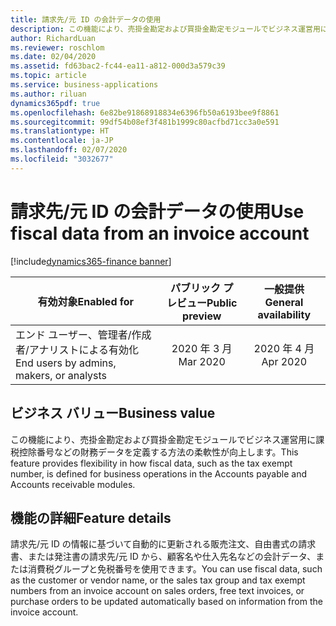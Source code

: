 ```yaml
---
title: 請求先/元 ID の会計データの使用
description: この機能により、売掛金勘定および買掛金勘定モジュールでビジネス運営用に課税控除番号などの財務データを定義する方法の柔軟性が向上します。
author: RichardLuan
ms.reviewer: roschlom
ms.date: 02/04/2020
ms.assetid: fd63bac2-fc44-ea11-a812-000d3a579c39
ms.topic: article
ms.service: business-applications
ms.author: riluan
dynamics365pdf: true
ms.openlocfilehash: 6e82be91868918834e6396fb50a6193bee9f8861
ms.sourcegitcommit: 99df54b08ef3f481b1999c80acfbd71cc3a0e591
ms.translationtype: HT
ms.contentlocale: ja-JP
ms.lasthandoff: 02/07/2020
ms.locfileid: "3032677"
---
```

# <a name="use-fiscal-data-from-an-invoice-account"></a><span data-ttu-id="d9089-103">請求先/元 ID の会計データの使用</span><span class="sxs-lookup"><span data-stu-id="d9089-103">Use fiscal data from an invoice account</span></span>
[!include[dynamics365-finance banner](../includes/dynamics365-finance.md)]

| <span data-ttu-id="d9089-104">有効対象</span><span class="sxs-lookup"><span data-stu-id="d9089-104">Enabled for</span></span>    |  <span data-ttu-id="d9089-105">パブリック プレビュー</span><span class="sxs-lookup"><span data-stu-id="d9089-105">Public preview</span></span> | <span data-ttu-id="d9089-106">一般提供</span><span class="sxs-lookup"><span data-stu-id="d9089-106">General availability</span></span> | 
| ---------- | :----------: |:----------: |
|<span data-ttu-id="d9089-107">エンド ユーザー、管理者/作成者/アナリストによる有効化</span><span class="sxs-lookup"><span data-stu-id="d9089-107">End users by admins, makers, or analysts</span></span>|<span data-ttu-id="d9089-108">2020 年 3 月</span><span class="sxs-lookup"><span data-stu-id="d9089-108">Mar 2020</span></span>| <span data-ttu-id="d9089-109">2020 年 4 月</span><span class="sxs-lookup"><span data-stu-id="d9089-109">Apr 2020</span></span>|


## <a name="business-value"></a><span data-ttu-id="d9089-110">ビジネス バリュー</span><span class="sxs-lookup"><span data-stu-id="d9089-110">Business value</span></span>
<!-- bv start -->
<span data-ttu-id="d9089-111">この機能により、売掛金勘定および買掛金勘定モジュールでビジネス運営用に課税控除番号などの財務データを定義する方法の柔軟性が向上します。</span><span class="sxs-lookup"><span data-stu-id="d9089-111">This feature provides flexibility in how fiscal data, such as the tax exempt number, is defined for business operations in the Accounts payable and Accounts receivable modules.</span></span>
<!-- bv end -->



## <a name="feature-details"></a><span data-ttu-id="d9089-112">機能の詳細</span><span class="sxs-lookup"><span data-stu-id="d9089-112">Feature details</span></span>
<!--feature detail start -->
<span data-ttu-id="d9089-113">請求先/元 ID の情報に基づいて自動的に更新される販売注文、自由書式の請求書、または発注書の請求先/元 ID から、顧客名や仕入先名などの会計データ、または消費税グループと免税番号を使用できます。</span><span class="sxs-lookup"><span data-stu-id="d9089-113">You can use fiscal data, such as the customer or vendor name, or the sales tax group and tax exempt numbers from an invoice account on sales orders, free text invoices, or purchase orders to be updated automatically based on information from the invoice account.</span></span>
<!--feature detail end -->









